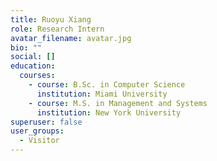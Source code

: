 ```yaml
---
title: Ruoyu Xiang
role: Research Intern
avatar_filename: avatar.jpg
bio: ""
social: []
education:
  courses:
    - course: B.Sc. in Computer Science
      institution: Miami University
    - course: M.S. in Management and Systems
      institution: New York University
superuser: false
user_groups:
  - Visitor
---
```

